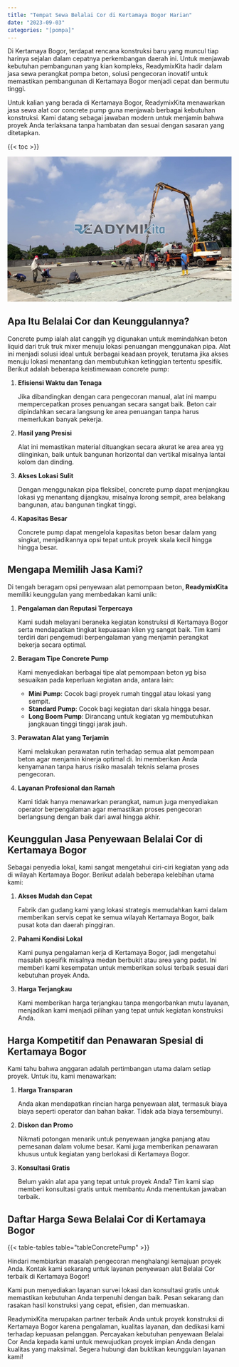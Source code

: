 ```yaml
---
title: "Tempat Sewa Belalai Cor di Kertamaya Bogor Harian"
date: "2023-09-03"
categories: "[pompa]"
---
```


Di Kertamaya Bogor, terdapat rencana konstruksi baru yang muncul tiap harinya sejalan dalam cepatnya perkembangan daerah ini. Untuk menjawab kebutuhan pembangunan yang kian kompleks, ReadymixKita hadir dalam jasa sewa perangkat pompa beton, solusi pengecoran inovatif untuk memastikan pembangunan di Kertamaya Bogor menjadi cepat dan bermutu tinggi.

Untuk kalian yang berada di Kertamaya Bogor, ReadymixKita menawarkan jasa sewa alat cor concrete pump guna menjawab berbagai kebutuhan konstruksi. Kami datang sebagai jawaban modern untuk menjamin bahwa proyek Anda terlaksana tanpa hambatan dan sesuai dengan sasaran yang ditetapkan.

{{< toc >}}

![Tempat Sewa Belalai Cor di Kertamaya Bogor Harian](/images/pompa/sewa-pompa-11.jpg)

## Apa Itu Belalai Cor dan Keunggulannya?

Concrete pump ialah alat canggih yg digunakan untuk memindahkan beton liquid dari truk truk mixer menuju lokasi penuangan menggunakan pipa. Alat ini menjadi solusi ideal untuk berbagai keadaan proyek, terutama jika akses menuju lokasi menantang dan membutuhkan ketinggian tertentu spesifik. Berikut adalah beberapa keistimewaan concrete pump:

1. **Efisiensi Waktu dan Tenaga**

   Jika dibandingkan dengan cara pengecoran manual, alat ini mampu mempercepatkan proses penuangan secara sangat baik. Beton cair dipindahkan secara langsung ke area penuangan tanpa harus memerlukan banyak pekerja.

2. **Hasil yang Presisi**

   Alat ini memastikan material dituangkan secara akurat ke area area yg diinginkan, baik untuk bangunan horizontal dan vertikal misalnya lantai kolom dan dinding.

3. **Akses Lokasi Sulit**

   Dengan menggunakan pipa fleksibel, concrete pump dapat menjangkau lokasi yg menantang dijangkau, misalnya lorong sempit, area belakang bangunan, atau bangunan tingkat tinggi.

4. **Kapasitas Besar**

   Concrete pump dapat mengelola kapasitas beton besar dalam yang singkat, menjadikannya opsi tepat untuk proyek skala kecil hingga hingga besar.

## Mengapa Memilih Jasa Kami?

Di tengah beragam opsi penyewaan alat pemompaan beton, **ReadymixKita** memiliki keunggulan yang membedakan kami unik:

1. **Pengalaman dan Reputasi Terpercaya**

   Kami sudah melayani beraneka kegiatan konstruksi di Kertamaya Bogor serta mendapatkan tingkat kepuasaan klien yg sangat baik. Tim kami terdiri dari pengemudi berpengalaman yang menjamin perangkat bekerja secara optimal.

2. **Beragam Tipe Concrete Pump**

   Kami menyediakan berbagai tipe alat pemompaan beton yg bisa sesuaikan pada keperluan kegiatan anda, antara lain:
   - **Mini Pump**: Cocok bagi proyek rumah tinggal atau lokasi yang sempit.
   - **Standard Pump**: Cocok bagi kegiatan dari skala hingga besar.
   - **Long Boom Pump**: Dirancang untuk kegiatan yg membutuhkan jangkauan tinggi tinggi jarak jauh.

3. **Perawatan Alat yang Terjamin**

   Kami melakukan perawatan rutin terhadap semua alat pemompaan beton agar menjamin kinerja optimal di. Ini memberikan Anda kenyamanan tanpa harus risiko masalah teknis selama proses pengecoran.

4. **Layanan Profesional dan Ramah**

   Kami tidak hanya menawarkan perangkat, namun juga menyediakan operator berpengalaman agar memastikan proses pengecoran berlangsung dengan baik dari awal hingga akhir.

## Keunggulan Jasa Penyewaan Belalai Cor di Kertamaya Bogor

Sebagai penyedia lokal, kami sangat mengetahui ciri-ciri kegiatan yang ada di wilayah Kertamaya Bogor. Berikut adalah beberapa kelebihan utama kami:

1. **Akses Mudah dan Cepat**

   Fabrik dan gudang kami yang lokasi strategis memudahkan kami dalam memberikan servis cepat ke semua wilayah Kertamaya Bogor, baik pusat kota dan daerah pinggiran.

2. **Pahami Kondisi Lokal**

   Kami punya pengalaman kerja di Kertamaya Bogor, jadi mengetahui masalah spesifik misalnya medan berbukit atau area yang padat. Ini memberi kami kesempatan untuk memberikan solusi terbaik sesuai dari kebutuhan proyek Anda.

3. **Harga Terjangkau**

   Kami memberikan harga terjangkau tanpa mengorbankan mutu layanan, menjadikan kami menjadi pilihan yang tepat untuk kegiatan konstruksi Anda.

## Harga Kompetitif dan Penawaran Spesial di Kertamaya Bogor

Kami tahu bahwa anggaran adalah pertimbangan utama dalam setiap proyek. Untuk itu, kami menawarkan:

1. **Harga Transparan**

   Anda akan mendapatkan rincian harga penyewaan alat, termasuk biaya biaya seperti operator dan bahan bakar. Tidak ada biaya tersembunyi.

2. **Diskon dan Promo**

   Nikmati potongan menarik untuk penyewaan jangka panjang atau pemesanan dalam volume besar. Kami juga memberikan penawaran khusus untuk kegiatan yang berlokasi di Kertamaya Bogor.

3. **Konsultasi Gratis**

   Belum yakin alat apa yang tepat untuk proyek Anda? Tim kami siap memberi konsultasi gratis untuk membantu Anda menentukan jawaban terbaik.

## Daftar Harga Sewa Belalai Cor di Kertamaya Bogor

{{< table-tables table="tableConcretePump" >}}

Hindari membiarkan masalah pengecoran menghalangi kemajuan proyek Anda. Kontak kami sekarang untuk layanan penyewaan alat Belalai Cor terbaik di Kertamaya Bogor!

Kami pun menyediakan layanan survei lokasi dan konsultasi gratis untuk memastikan kebutuhan Anda terpenuhi dengan baik. Pesan sekarang dan rasakan hasil konstruksi yang cepat, efisien, dan memuaskan.

ReadymixKita merupakan partner terbaik Anda untuk proyek konstruksi di Kertamaya Bogor karena pengalaman, kualitas layanan, dan dedikasi kami terhadap kepuasan pelanggan. Percayakan kebutuhan penyewaan Belalai Cor Anda kepada kami untuk mewujudkan proyek impian Anda dengan kualitas yang maksimal. Segera hubungi dan buktikan keunggulan layanan kami!